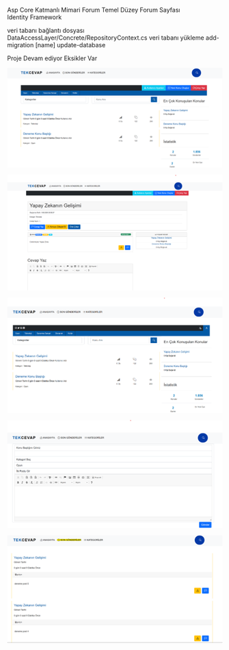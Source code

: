 
Asp Core Katmanlı Mimari Forum Temel Düzey Forum Sayfası <br/>
Identity Framework

veri tabanı bağlantı dosyası DataAccessLayer/Concrete/RepositoryContext.cs
veri tabanı yükleme
add-migration [name]
update-database

Proje Devam ediyor Eksikler Var

<p align="center">
  <img src="/resimler/resim1.png" width="650" title="aciklama">
</p>
<p align="center">
  <img src="/resimler/resim2.png" width="650" title="aciklama">
</p>
<p align="center">
  <img src="/resimler/resim3.png" width="650" title="aciklama">
</p>
<p align="center">
  <img src="/resimler/resim4.png" width="650" title="aciklama">
</p>
<p align="center">
  <img src="/resimler/resim5.png" width="650" title="aciklama">
</p>
